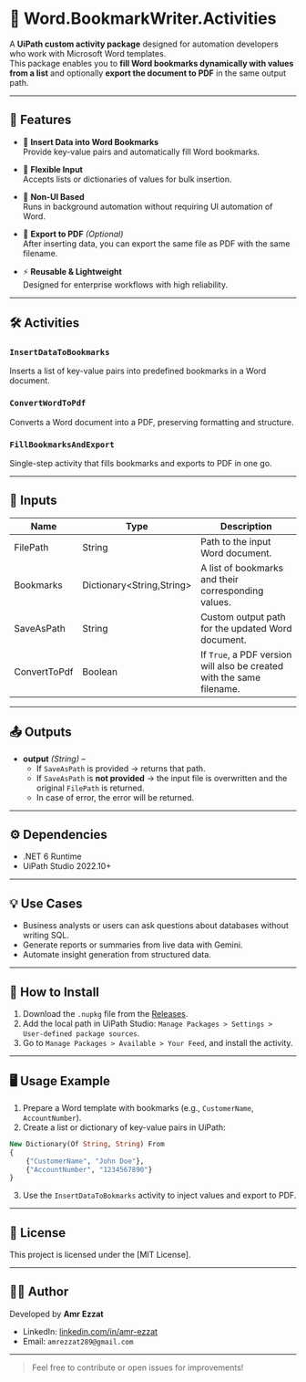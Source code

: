 # 📄 Word.BookmarkWriter.Activities

A **UiPath custom activity package** designed for automation developers who work with Microsoft Word templates.  
This package enables you to **fill Word bookmarks dynamically with values from a list** and optionally **export the document to PDF** in the same output path.

---

## 🚀 Features

- 🔖 **Insert Data into Word Bookmarks**  
  Provide key-value pairs and automatically fill Word bookmarks.

- 📂 **Flexible Input**  
  Accepts lists or dictionaries of values for bulk insertion.

- 📝 **Non-UI Based**  
  Runs in background automation without requiring UI automation of Word.

- 📑 **Export to PDF** *(Optional)*  
  After inserting data, you can export the same file as PDF with the same filename.

- ⚡ **Reusable & Lightweight**  
  Designed for enterprise workflows with high reliability.

---

## 🛠 Activities

### `InsertDataToBookmarks`
Inserts a list of key-value pairs into predefined bookmarks in a Word document.

### `ConvertWordToPdf`
Converts a Word document into a PDF, preserving formatting and structure.

### `FillBookmarksAndExport`
Single-step activity that fills bookmarks and exports to PDF in one go.

---

## 🧾 Inputs

| Name             | Type         | Description                                                              |
|------------------|--------------|--------------------------------------------------------------------------|
| FilePath         | String       | Path to the input Word document.            |
| Bookmarks        | Dictionary<String,String> | A list of bookmarks and their corresponding values.                        |
| SaveAsPath       | String       | Custom output path for the updated Word document.                         |
| ConvertToPdf     | Boolean      | If `True`, a PDF version will also be created with the same filename.     |

---

## 📤 Outputs

- **output** *(String)* –  
  - If `SaveAsPath` is provided → returns that path.  
  - If `SaveAsPath` is **not provided** → the input file is overwritten and the original `FilePath` is returned.
  - In case of error, the error will be returned.   

---

## ⚙️ Dependencies

- .NET 6 Runtime
- UiPath Studio 2022.10+

---

## 💡 Use Cases

- Business analysts or users can ask questions about databases without writing SQL.
- Generate reports or summaries from live data with Gemini.
- Automate insight generation from structured data.

---

## 🔧 How to Install

1. Download the `.nupkg` file from the [Releases](https://github.com/AmrEzzatAbdo/Word.BookmarkWriter.Activities/releases/).
2. Add the local path in UiPath Studio: `Manage Packages > Settings > User-defined package sources`.
3. Go to `Manage Packages > Available > Your Feed`, and install the activity.

---

## 🖥 Usage Example

1. Prepare a Word template with bookmarks (e.g., `CustomerName`, `AccountNumber`).  
2. Create a list or dictionary of key-value pairs in UiPath:  

```vb
New Dictionary(Of String, String) From
{
    {"CustomerName", "John Doe"},
    {"AccountNumber", "1234567890"}
}
```

3. Use the `InsertDataToBokmarks` activity to inject values and export to PDF.

---


## 📜 License

This project is licensed under the [MIT License].

---

## 👨‍💻 Author

Developed by **Amr Ezzat**

- LinkedIn: [linkedin.com/in/amr-ezzat](https://www.linkedin.com/in/amrezzatabdal-al/)
- Email: `amrezzat289@gmail.com`

---

> Feel free to contribute or open issues for improvements!
